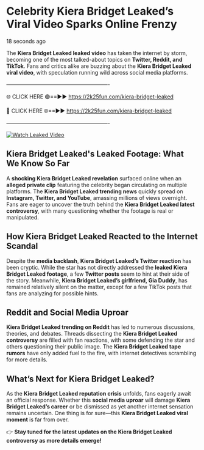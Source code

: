 # Celebrity Kiera Bridget Leaked’s Viral Video Sparks Online Frenzy

18 seconds ago

The **Kiera Bridget Leaked leaked video** has taken the internet by storm, becoming one of the most talked-about topics on **Twitter, Reddit, and TikTok**. Fans and critics alike are buzzing about the **Kiera Bridget Leaked viral video**, with speculation running wild across social media platforms.

———————————————————-

🌐 CLICK HERE 🟢==►► https://2k25fun.com/kiera-bridget-leaked

🔴 CLICK HERE 🌐==►► https://2k25fun.com/kiera-bridget-leaked

———————————————————-

[![Watch Leaked Video](https://miro.medium.com/v2/resize:fit:828/format:webp/1*cilzJN44JGOrTw9NJCrNHA.gif "Watch Leaked Video")](https://2k25fun.com/kiera-bridget-leaked)

## **Kiera Bridget Leaked's Leaked Footage: What We Know So Far**  
A **shocking Kiera Bridget Leaked revelation** surfaced online when an **alleged private clip** featuring the celebrity began circulating on multiple platforms. The **Kiera Bridget Leaked trending news** quickly spread on **Instagram, Twitter, and YouTube**, amassing millions of views overnight. Fans are eager to uncover the truth behind the **Kiera Bridget Leaked latest controversy**, with many questioning whether the footage is real or manipulated.  

## **How Kiera Bridget Leaked Reacted to the Internet Scandal**  
Despite the **media backlash**, **Kiera Bridget Leaked’s Twitter reaction** has been cryptic. While the star has not directly addressed the **leaked Kiera Bridget Leaked footage**, a few **Twitter posts** seem to hint at their side of the story. Meanwhile, **Kiera Bridget Leaked’s girlfriend, Gia Duddy**, has remained relatively silent on the matter, except for a few TikTok posts that fans are analyzing for possible hints.  

## **Reddit and Social Media Uproar**  
**Kiera Bridget Leaked trending on Reddit** has led to numerous discussions, theories, and debates. Threads dissecting the **Kiera Bridget Leaked controversy** are filled with fan reactions, with some defending the star and others questioning their public image. The **Kiera Bridget Leaked tape rumors** have only added fuel to the fire, with internet detectives scrambling for more details.  

## **What’s Next for Kiera Bridget Leaked?**  
As the **Kiera Bridget Leaked reputation crisis** unfolds, fans eagerly await an official response. Whether this **social media uproar** will damage **Kiera Bridget Leaked’s career** or be dismissed as yet another internet sensation remains uncertain. One thing is for sure—this **Kiera Bridget Leaked viral moment** is far from over.  

👉 **Stay tuned for the latest updates on the Kiera Bridget Leaked controversy as more details emerge!**  